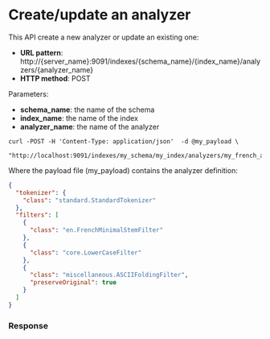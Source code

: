 # Create/update an analyzer

This API create a new analyzer or update an existing one:

* **URL pattern**: http://{server_name}:9091/indexes/{schema_name}/{index_name}/analyzers/{analyzer_name}
* **HTTP method**: POST

Parameters:

* **schema_name**: the name of the schema
* **index_name**: the name of the index
* **analyzer_name**: the name of the analyzer

```shell
curl -POST -H 'Content-Type: application/json'  -d @my_payload \
    "http://localhost:9091/indexes/my_schema/my_index/analyzers/my_french_analyzer"
```

Where the payload file (my_payload) contains the analyzer definition:

```json
{
  "tokenizer": {
    "class": "standard.StandardTokenizer"
  },
  "filters": [
    {
      "class": "en.FrenchMinimalStemFilter"
    },
    {
      "class": "core.LowerCaseFilter"
    },
    {
      "class": "miscellaneous.ASCIIFoldingFilter",
      "preserveOriginal": true
    }
  ]
}
```

### Response

```json
```
